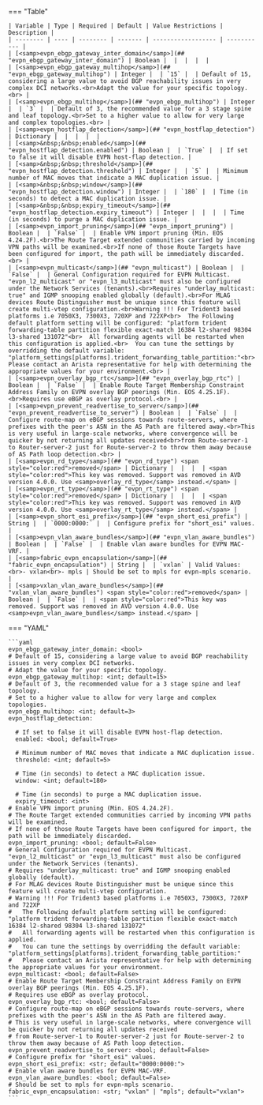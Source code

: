 <!--
  ~ Copyright (c) 2023 Arista Networks, Inc.
  ~ Use of this source code is governed by the Apache License 2.0
  ~ that can be found in the LICENSE file.
  -->
=== "Table"

    | Variable | Type | Required | Default | Value Restrictions | Description |
    | -------- | ---- | -------- | ------- | ------------------ | ----------- |
    | [<samp>evpn_ebgp_gateway_inter_domain</samp>](## "evpn_ebgp_gateway_inter_domain") | Boolean |  |  |  |  |
    | [<samp>evpn_ebgp_gateway_multihop</samp>](## "evpn_ebgp_gateway_multihop") | Integer |  | `15` |  | Default of 15, considering a large value to avoid BGP reachability issues in very complex DCI networks.<br>Adapt the value for your specific topology.<br> |
    | [<samp>evpn_ebgp_multihop</samp>](## "evpn_ebgp_multihop") | Integer |  | `3` |  | Default of 3, the recommended value for a 3 stage spine and leaf topology.<br>Set to a higher value to allow for very large and complex topologies.<br> |
    | [<samp>evpn_hostflap_detection</samp>](## "evpn_hostflap_detection") | Dictionary |  |  |  |  |
    | [<samp>&nbsp;&nbsp;enabled</samp>](## "evpn_hostflap_detection.enabled") | Boolean |  | `True` |  | If set to false it will disable EVPN host-flap detection. |
    | [<samp>&nbsp;&nbsp;threshold</samp>](## "evpn_hostflap_detection.threshold") | Integer |  | `5` |  | Minimum number of MAC moves that indicate a MAC duplication issue. |
    | [<samp>&nbsp;&nbsp;window</samp>](## "evpn_hostflap_detection.window") | Integer |  | `180` |  | Time (in seconds) to detect a MAC duplication issue. |
    | [<samp>&nbsp;&nbsp;expiry_timeout</samp>](## "evpn_hostflap_detection.expiry_timeout") | Integer |  |  |  | Time (in seconds) to purge a MAC duplication issue. |
    | [<samp>evpn_import_pruning</samp>](## "evpn_import_pruning") | Boolean |  | `False` |  | Enable VPN import pruning (Min. EOS 4.24.2F).<br>The Route Target extended communities carried by incoming VPN paths will be examined.<br>If none of those Route Targets have been configured for import, the path will be immediately discarded.<br> |
    | [<samp>evpn_multicast</samp>](## "evpn_multicast") | Boolean |  | `False` |  | General Configuration required for EVPN Multicast. "evpn_l2_multicast" or "evpn_l3_multicast" must also be configured under the Network Services (tenants).<br>Requires "underlay_multicast: true" and IGMP snooping enabled globally (default).<br>For MLAG devices Route Distinguisher must be unique since this feature will create multi-vtep configuration.<br>Warning !!! For Trident3 based platforms i.e 7050X3, 7300X3, 720XP and 722XP<br>  The Following default platform setting will be configured: "platform trident forwarding-table partition flexible exact-match 16384 l2-shared 98304 l3-shared 131072"<br>  All forwarding agents will be restarted when this configuration is applied.<br>  You can tune the settings by overridding the default variable: "platform_settings[platforms].trident_forwarding_table_partition:"<br>  Please contact an Arista representative for help with determining the appropriate values for your environment.<br> |
    | [<samp>evpn_overlay_bgp_rtc</samp>](## "evpn_overlay_bgp_rtc") | Boolean |  | `False` |  | Enable Route Target Membership Constraint Address Family on EVPN overlay BGP peerings (Min. EOS 4.25.1F).<br>Requires use eBGP as overlay protocol.<br> |
    | [<samp>evpn_prevent_readvertise_to_server</samp>](## "evpn_prevent_readvertise_to_server") | Boolean |  | `False` |  | Configure route-map on eBGP sessions towards route-servers, where prefixes with the peer's ASN in the AS Path are filtered away.<br>This is very useful in large-scale networks, where convergence will be quicker by not returning all updates received<br>from Route-server-1 to Router-server-2 just for Route-server-2 to throw them away because of AS Path loop detection.<br> |
    | [<samp>evpn_rd_type</samp>](## "evpn_rd_type") <span style="color:red">removed</span> | Dictionary |  |  |  | <span style="color:red">This key was removed. Support was removed in AVD version 4.0.0. Use <samp>overlay_rd_type</samp> instead.</span> |
    | [<samp>evpn_rt_type</samp>](## "evpn_rt_type") <span style="color:red">removed</span> | Dictionary |  |  |  | <span style="color:red">This key was removed. Support was removed in AVD version 4.0.0. Use <samp>overlay_rt_type</samp> instead.</span> |
    | [<samp>evpn_short_esi_prefix</samp>](## "evpn_short_esi_prefix") | String |  | `0000:0000:` |  | Configure prefix for "short_esi" values. |
    | [<samp>evpn_vlan_aware_bundles</samp>](## "evpn_vlan_aware_bundles") | Boolean |  | `False` |  | Enable vlan aware bundles for EVPN MAC-VRF. |
    | [<samp>fabric_evpn_encapsulation</samp>](## "fabric_evpn_encapsulation") | String |  | `vxlan` | Valid Values:<br>- vxlan<br>- mpls | Should be set to mpls for evpn-mpls scenario. |
    | [<samp>vxlan_vlan_aware_bundles</samp>](## "vxlan_vlan_aware_bundles") <span style="color:red">removed</span> | Boolean |  | `False` |  | <span style="color:red">This key was removed. Support was removed in AVD version 4.0.0. Use <samp>evpn_vlan_aware_bundles</samp> instead.</span> |

=== "YAML"

    ```yaml
    evpn_ebgp_gateway_inter_domain: <bool>
    # Default of 15, considering a large value to avoid BGP reachability issues in very complex DCI networks.
    # Adapt the value for your specific topology.
    evpn_ebgp_gateway_multihop: <int; default=15>
    # Default of 3, the recommended value for a 3 stage spine and leaf topology.
    # Set to a higher value to allow for very large and complex topologies.
    evpn_ebgp_multihop: <int; default=3>
    evpn_hostflap_detection:

      # If set to false it will disable EVPN host-flap detection.
      enabled: <bool; default=True>

      # Minimum number of MAC moves that indicate a MAC duplication issue.
      threshold: <int; default=5>

      # Time (in seconds) to detect a MAC duplication issue.
      window: <int; default=180>

      # Time (in seconds) to purge a MAC duplication issue.
      expiry_timeout: <int>
    # Enable VPN import pruning (Min. EOS 4.24.2F).
    # The Route Target extended communities carried by incoming VPN paths will be examined.
    # If none of those Route Targets have been configured for import, the path will be immediately discarded.
    evpn_import_pruning: <bool; default=False>
    # General Configuration required for EVPN Multicast. "evpn_l2_multicast" or "evpn_l3_multicast" must also be configured under the Network Services (tenants).
    # Requires "underlay_multicast: true" and IGMP snooping enabled globally (default).
    # For MLAG devices Route Distinguisher must be unique since this feature will create multi-vtep configuration.
    # Warning !!! For Trident3 based platforms i.e 7050X3, 7300X3, 720XP and 722XP
    #   The Following default platform setting will be configured: "platform trident forwarding-table partition flexible exact-match 16384 l2-shared 98304 l3-shared 131072"
    #   All forwarding agents will be restarted when this configuration is applied.
    #   You can tune the settings by overridding the default variable: "platform_settings[platforms].trident_forwarding_table_partition:"
    #   Please contact an Arista representative for help with determining the appropriate values for your environment.
    evpn_multicast: <bool; default=False>
    # Enable Route Target Membership Constraint Address Family on EVPN overlay BGP peerings (Min. EOS 4.25.1F).
    # Requires use eBGP as overlay protocol.
    evpn_overlay_bgp_rtc: <bool; default=False>
    # Configure route-map on eBGP sessions towards route-servers, where prefixes with the peer's ASN in the AS Path are filtered away.
    # This is very useful in large-scale networks, where convergence will be quicker by not returning all updates received
    # from Route-server-1 to Router-server-2 just for Route-server-2 to throw them away because of AS Path loop detection.
    evpn_prevent_readvertise_to_server: <bool; default=False>
    # Configure prefix for "short_esi" values.
    evpn_short_esi_prefix: <str; default="0000:0000:">
    # Enable vlan aware bundles for EVPN MAC-VRF.
    evpn_vlan_aware_bundles: <bool; default=False>
    # Should be set to mpls for evpn-mpls scenario.
    fabric_evpn_encapsulation: <str; "vxlan" | "mpls"; default="vxlan">
    ```
